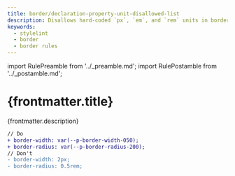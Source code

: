 ```yaml
---
title: border/declaration-property-unit-disallowed-list
description: Disallows hard-coded `px`, `em`, and `rem` units in border property values.
keywords:
  - stylelint
  - border
  - border rules
---
```


import RulePreamble from '../_preamble.md';
import RulePostamble from '../_postamble.md';

# {frontmatter.title}

<Lede>{frontmatter.description}</Lede>

<RulePreamble category="border" />

```diff
// Do
+ border-width: var(--p-border-width-050);
+ border-radius: var(--p-border-radius-200);
// Don't
- border-width: 2px;
- border-radius: 0.5rem;
```

<RulePostamble />

